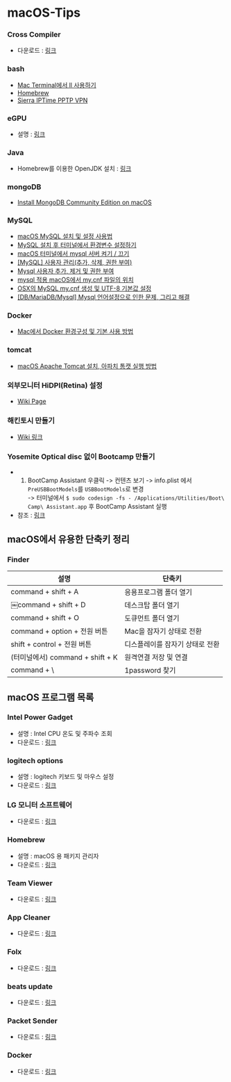 # macOS-Tips

### Cross Compiler
* 다운로드 : [링크](https://developer.arm.com/tools-and-software/open-source-software/developer-tools/gnu-toolchain/gnu-rm/downloads)

### bash
* [Mac Terminal에서 ll 사용하기](https://blog.geun.kr/80)  
* [Homebrew](https://brew.sh/index_ko)  
* [Sierra IPTime PPTP VPN](https://geekcoders.tistory.com/entry/Mac-OS-X-Sierra-IPTime-PPTP-VPN)    

### eGPU
* 설명 : [링크](https://github.com/mayankk2308/purge-wrangler)

### Java
* Homebrew를 이용한 OpenJDK 설치 : [링크](https://findstar.pe.kr/2019/01/20/install-openjdk-by-homebrew/)

### mongoDB
* [Install MongoDB Community Edition on macOS](https://docs.mongodb.com/manual/tutorial/install-mongodb-on-os-x/)  

### MySQL
* [macOS MySQL 설치 및 설정 사용법](https://whitepaek.tistory.com/16)
* [MySQL 설치 후 터미널에서 환경변수 설정하기](https://jason719.tistory.com/45)  
* [macOS 터미널에서 mysql 서버 켜기 / 끄기](https://macinjune.com/all-posts/web-developing/problem-solving/macos-%ED%84%B0%EB%AF%B8%EB%84%90-mysql-%EC%84%9C%EB%B2%84-%EC%BC%9C%EA%B8%B0-%EB%81%84%EA%B8%B0/)  
* [[MySQL] 사용자 관리(추가, 삭제, 권한 부여)](https://blog.opid.kr/237)
* [Mysql 사용자 추가, 제거 및 권한 부여](https://cjh5414.github.io/mysql-create-user/)  
* [mysql 적용 macOS에서 my.cnf 파일의 위치](https://code-examples.net/ko/q/a42431)  
* [OSX의 MySQL my.cnf 생성 및 UTF-8 기본값 설정](https://psage.tistory.com/entry/OSX%EC%9D%98-MySQL-mycnf-%EC%83%9D%EC%84%B1-%EB%B0%8F-UTF-8-%EA%B8%B0%EB%B3%B8%EA%B0%92-%EC%84%A4%EC%A0%95)  
* [[DB/MariaDB/Mysql] Mysql 언어설정으로 인한 문제, 그리고 해결](https://postitforhooney.tistory.com/entry/DBMariaDBMysql-Mysql-%EC%96%B8%EC%96%B4%EC%84%A4%EC%A0%95%EC%9C%BC%EB%A1%9C-%EC%9D%B8%ED%95%9C-%EB%AC%B8%EC%A0%9C-%EA%B7%B8%EB%A6%AC%EA%B3%A0-%ED%95%B4%EA%B2%B0)  

### Docker
* [Mac에서 Docker 환경구성 및 기본 사용 방법](https://bblog.tistory.com/297)

### tomcat
* [macOS Apache Tomcat 설치, 아파치 톰캣 실행 방법](https://whitepaek.tistory.com/12)

### 외부모니터 HiDPI(Retina) 설정
* [Wiki Page](https://github.com/JuJin1324/macOS-Tips/wiki/%EC%99%B8%EB%B6%80%EB%AA%A8%EB%8B%88%ED%84%B0-HiDPI(Retina)-%EC%84%A4%EC%A0%95)

### 해킨토시 만들기
* [Wiki 링크](https://github.com/JuJin1324/macOS-Tips/wiki/%ED%95%B4%ED%82%A8%ED%86%A0%EC%8B%9C-%EB%A7%8C%EB%93%A4%EA%B8%B0)

### Yosemite Optical disc 없이 Bootcamp 만들기
* 1. BootCamp Assistant 우클릭 -> 컨텐츠 보기 -> info.plist 에서 `PreUSBBootModels`를 `USBBootModels`로 변경  
-> 터미널에서 `$ sudo codesign -fs - /Applications/Utilities/Boot\ Camp\ Assistant.app` 후 BootCamp Assistant 실행 
* 참조 : [링크](https://www.hongkiat.com/blog/install-bootcamp-without-optical-drive/)

## macOS에서 유용한 단축키 정리
### Finder
설명       | 단축키
--------- | ---------
command + shift + A | 응용프로그램 폴더 열기
￼command + shift + D | 데스크탑 폴더 열기
command + shift + O | 도큐먼트 폴더 열기
command + option + 전원 버튼 | Mac을 잠자기 상태로 전환 
shift + control + 전원 버튼 | 디스플레이를 잠자기 상태로 전환
(터미널에서) command + shift + K | 원격연결 저장 및 연결
command + \ | 1password 찾기 

## macOS 프로그램 목록
### Intel Power Gadget
* 설명 : Intel CPU 온도 및 주파수 조회
* 다운로드 : [링크](https://software.intel.com/en-us/articles/intel-power-gadget)

### logitech options
* 설명 : logitech 키보드 및 마우스 설정
* 다운로드 : [링크](https://www.logitech.com/ko-kr/product/options)

### LG 모니터 소프트웨어
* 다운로드 : [링크](https://www.lgservice.co.kr/search/driverSoftTotalSearchPage.do?type=3&searchKeyWord=34WK95U)

### Homebrew
* 설명 : macOS 용 패키지 관리자
* 다운로드 : [링크](https://brew.sh/index_ko)

### Team Viewer
* 다운로드 : [링크](https://www.teamviewer.com/ko/?pid=google.tv.brand_kr_sn_desk_brand_tvmisspeling_ex.s.kr&gclid=CjwKCAjwo9rtBRAdEiwA_WXcFg9kQijYi_D-jnZm7HycSunseac4sPvkmqs7g2RngzwQhjJvTWpqwRoCJ20QAvD_BwE)

### App Cleaner
* 다운로드 : [링크](https://freemacsoft.net/appcleaner/)

### Folx
* 다운로드 : [링크](https://mac.eltima.com/ko/download-manager.html)

### beats update
* 다운로드 : [링크](https://www.beatsbydre.com/kr/support/how-to/firmware-updates-beats-updater)

### Packet Sender
* 다운로드 : [링크](https://packetsender.com/download)

### Docker
* 다운로드 : [링크](https://hub.docker.com/?overlay=onboarding)
